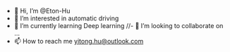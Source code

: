- 👋 Hi, I’m @Eton-Hu
- 👀 I’m interested in automatic driving
- 🌱 I’m currently learning Deep learning
//- 💞️ I’m looking to collaborate on ...
- 📫 How to reach me yitong.hu@outlook.com

<!---
Eton-Hu/Eton-Hu is a ✨ special ✨ repository because its `README.md` (this file) appears on your GitHub profile.
You can click the Preview link to take a look at your changes.
--->
